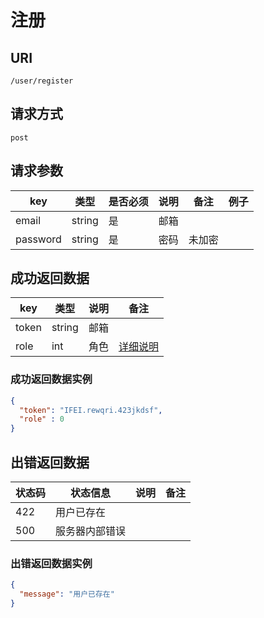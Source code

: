 # 注册

## URI

```
/user/register
```

## 请求方式

```
post
```

## 请求参数

| key | 类型 | 是否必须 | 说明 | 备注 | 例子 |
| --- | --- | --- | --- | --- | --- |
| email | string | 是 | 邮箱 |  |  |
| password | string | 是 |  密码 | 未加密 |  |

## 成功返回数据

| key | 类型 | 说明 | 备注 |
| --- | --- | --- | --- |
| token | string | 邮箱 |  |
| role | int | 角色 | [详细说明](/table/user.md#role) |

### 成功返回数据实例

```json
{
  "token": "IFEI.rewqri.423jkdsf",
  "role" : 0
}
```

## 出错返回数据

| 状态码 | 状态信息 | 说明 | 备注 |
| --- | --- | --- | --- |
| 422 | 用户已存在 |  |  |
| 500 | 服务器内部错误 |  |  |

### 出错返回数据实例

```json
{
  "message": "用户已存在"
}
```
